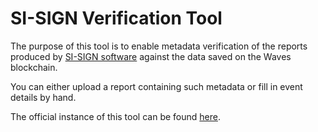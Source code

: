 SI-SIGN Verification Tool
=========================

The purpose of this tool is to enable metadata verification of the reports produced by [SI-SIGN software](https://si-sign.pl/) against the data saved on the Waves blockchain.

You can either upload a report containing such metadata or fill in event details by hand.

The official instance of this tool can be found [here](https://www.verify.si-sign.pl/).

